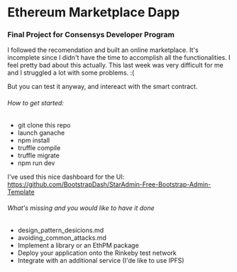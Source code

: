 # Ethereum Marketplace Dapp

### Final Project for Consensys Developer Program

I followed the recomendation and built an online marketplace.
It's incomplete since I didn't have the time to accomplish all the functionalities. I feel pretty bad about this actually. This last week was very difficult for me and I struggled a lot with some problems. :(

But you can test it anyway, and intereact with the smart contract.

###### How to get started:
* git clone this repo
* launch ganache
* npm install
* truffle compile
* truffle migrate
* npm run dev

I've used this nice dashboard for the UI: https://github.com/BootstrapDash/StarAdmin-Free-Bootstrap-Admin-Template

###### What's missing and you would like to have it done 
* design_pattern_desicions.md
* avoiding_common_attacks.md
* Implement a library or an EthPM package
* Deploy your application onto the Rinkeby test network
* Integrate with an additional service (I'de like to use IPFS)
